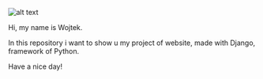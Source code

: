 ![alt text](https://samueleresca.net/wp-content/uploads/2015/12/python-django-logo.jpg)

Hi, my name is Wojtek.

In this repository i want to show u my project of website, made with Django, framework of Python.

Have a nice day!

